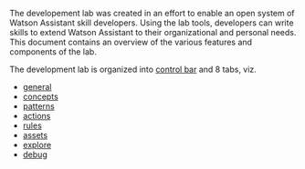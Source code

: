 The developement lab was created in an effort to enable an open system of Watson Assistant skill developers. Using the lab tools, developers can write skills to extend Watson Assistant to their organizational and personal needs. This document contains an overview of the various features and components of the lab.

The development lab is organized into [control bar](./ControlBar.md) and 8 tabs, viz.
* [general](./General.md)
* [concepts](./Concepts.md)
* [patterns](./Patterns.md)
* [actions](./Actions.md)
* [rules](./Rules.md)
* [assets](./Assets.md)
* [explore](./LabExplore.md)
* [debug](./Debug.md)
